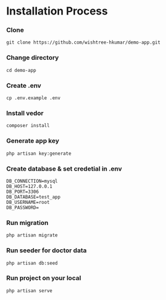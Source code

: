 # Installation Process

### Clone
```
git clone https://github.com/wishtree-hkumar/demo-app.git
```

### Change directory
```
cd demo-app
```

### Create .env
```
cp .env.example .env
```

### Install vedor
```
composer install
```

### Generate app key
```
php artisan key:generate
```

### Create database & set credetial in .env
```
DB_CONNECTION=mysql
DB_HOST=127.0.0.1
DB_PORT=3306
DB_DATABASE=test_app
DB_USERNAME=root
DB_PASSWORD=
```

### Run migration
```
php artisan migrate
```

### Run seeder for doctor data
```
php artisan db:seed
```

### Run project on your local
```
php artisan serve
```